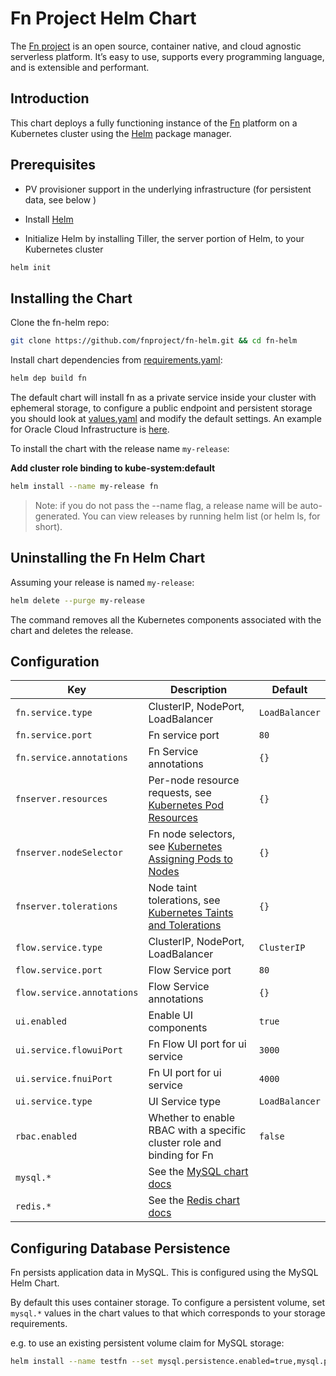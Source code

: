 # Fn Project Helm Chart

The [Fn project](http://fnproject.io) is an open source, container native, and cloud agnostic serverless platform. It’s easy to use, supports every programming language, and is extensible and performant.

## Introduction

This chart deploys a fully functioning instance of the [Fn](https://github.com/fnproject/fn) platform on a Kubernetes cluster using the [Helm](https://helm.sh/) package manager.

## Prerequisites

- PV provisioner support in the underlying infrastructure (for persistent data, see below )

- Install [Helm](https://github.com/kubernetes/helm#install)

- Initialize Helm by installing Tiller, the server portion of Helm, to your Kubernetes cluster

```bash
helm init
```

## Installing the Chart

Clone the fn-helm repo:

```bash
git clone https://github.com/fnproject/fn-helm.git && cd fn-helm
```

Install chart dependencies from [requirements.yaml](./fn/requirements.yaml):

```bash
helm dep build fn
```

The default chart will install fn as a private service inside your cluster with ephemeral storage, to configure a public endpoint and persistent storage you should look at [values.yaml](fn/values.yaml) and modify the default settings. An example for Oracle Cloud Infrastructure is [here](examples/oci).

To install the chart with the release name `my-release`:

**Add cluster role binding to kube-system:default**

```bash
helm install --name my-release fn
```

> Note: if you do not pass the --name flag, a release name will be auto-generated. You can view releases by running helm list (or helm ls, for short).


## Uninstalling the Fn Helm Chart

Assuming your release is named `my-release`:

```bash
helm delete --purge my-release
```

The command removes all the Kubernetes components associated with the chart and deletes the release.

## Configuration 

|  Key                           |  Description                      |  Default              |
| -------------------------------|-----------------------------------|-----------------------|
| `fn.service.type`        | ClusterIP, NodePort, LoadBalancer | `LoadBalancer`        |
| `fn.service.port`        | Fn service port                   | `80`                  |
| `fn.service.annotations` | Fn Service annotations            | `{}`                  |
| `fnserver.resources`           | Per-node resource requests, see [Kubernetes Pod Resources](http://kubernetes.io/docs/user-guide/compute-resources/)            | `{}`                  |
| `fnserver.nodeSelector`        | Fn node selectors, see [Kubernetes Assigning Pods to Nodes](https://kubernetes.io/docs/concepts/configuration/assign-pod-node/) | `{}`                  |
| `fnserver.tolerations`         | Node taint tolerations, see [Kubernetes Taints and Tolerations](https://kubernetes.io/docs/concepts/configuration/taint-and-toleration/) | `{}`             |
| `flow.service.type`            | ClusterIP, NodePort, LoadBalancer | `ClusterIP`           |
| `flow.service.port`            | Flow Service port                 | `80`                  |
| `flow.service.annotations`     | Flow Service annotations          | `{}`                  |
| `ui.enabled`                   | Enable UI components              | `true`                |
| `ui.service.flowuiPort`        | Fn Flow UI port for ui service    | `3000`                |
| `ui.service.fnuiPort`          | Fn UI port for ui service         | `4000`                |
| `ui.service.type`              | UI Service type                   | `LoadBalancer`        |
| `rbac.enabled`                 | Whether to enable RBAC with a specific cluster role and binding for Fn | `false`                            |
| `mysql.*`                      | See the [MySQL chart docs](https://github.com/kubernetes/charts/tree/master/stable/mysql) | |
| `redis.*`                      | See the [Redis chart docs](https://github.com/kubernetes/charts/tree/master/stable/redis) | |
 
 ## Configuring Database Persistence 
 
Fn persists application data in MySQL. This is configured using the MySQL Helm Chart.

By default this uses container storage. To configure a persistent volume, set `mysql.*` values in the chart values to that which corresponds to your storage requirements.

e.g. to use an existing persistent volume claim for MySQL storage:

```bash 
helm install --name testfn --set mysql.persistence.enabled=true,mysql.persistence.existingClaim=tc-fn-mysql fn
```

